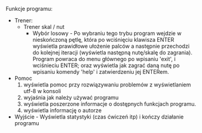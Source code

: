 Funkcje programu:
- Trener:
    - Trener skal / nut
        - Wybór losowy - Po wybraniu tego trybu program wejdzie w nieskończoną pętlę,
            która po wciśnięciu klawisza ENTER wyświetla prawidłowe ułożenie palców a 
            następnie przechodzi do kolejnej iteracji (wyświetla następną nutę/skalę do zagrania).
            Program powraca do menu głównego po wpisaniu
            'exit', i wciśnieciu ENTER; oraz wyświetla jak zagrać daną nutę po wpisaniu
            komendy 'help' i zatwierdzeniu jej ENTERem.
- Pomoc 
    1. wyświetla pomoc przy rozwiązywaniu problemów z wyświetlaniem utf-8 w konsoli
    2. wyjaśnia jak należy używać programu
    3. wyświetla poszerzone informacje o dostępnych funkcjach programu.
    4. wyświetla informację o autorze
- Wyjście - Wyświetla statystyki (czas ćwiczeń itp) i kończy działanie programu